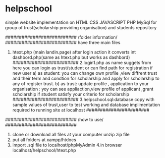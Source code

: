# helpschool
simple website implementation on HTML CSS JAVASCRIPT PHP MySql for group of trust(scholarship providing organisation) and students
repository 


<!--clam and read carefully-->
##########################
  /folder information/
##########################
have three main files

1. htext.php (main landin.page) after login action it converts int dashbord.php(same as htext.php but works as dashbord)
########################
2.login1.php as name suggets from here you can login as trust/student or can find path for registration if new user 
  a) as student: you can  change own profile ,view diffrent trust and their term and condtion for  scholarship and apply for scholarship
     to any of register trust.
  b) as trust: update profile , application to your organisation : yoy can see appliaction,view profile of applicant ,grant scholarship if 
     student satisfy your criterio for scholarship
########################
3.helpschool.sql:database copy with sample values of trust,user to test working and database implimentation required to running site at localhost 
#######################



##########################
  /how to use/
##########################                                                                      
 1. clone or download all files at your computer unzip zip file
 2. put all folders at xampp/htdocs
 3. import .sql file to localhost/phpMyAdmin
 4.in browser localhost/helpschool/htext.php   
    
